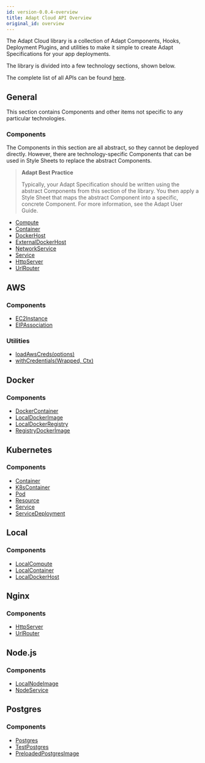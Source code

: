 ```yaml
---
id: version-0.0.4-overview
title: Adapt Cloud API Overview
original_id: overview
---
```


The Adapt Cloud library is a collection of Adapt Components, Hooks,
Deployment Plugins, and utilities to make it simple to create Adapt Specifications for your app deployments.

The library is divided into a few technology sections, shown below.

The complete list of all APIs can be found [here](./cloud.md).

## General

This section contains Components and other items not specific to any particular technologies.

### Components

The Components in this section are all abstract, so they cannot be deployed directly.
However, there are technology-specific Components that can be used in Style Sheets to replace the abstract Components.

> **Adapt Best Practice**
>
> Typically, your Adapt Specification should be written using the abstract Components from this section of the library.
> You then apply a Style Sheet that maps the abstract Component into a specific, concrete Component.
> For more information, see the Adapt User Guide.

- [Compute](./cloud.compute.md)
- [Container](./cloud.container.md)
- [DockerHost](./cloud.dockerhost.md)
- [ExternalDockerHost](./cloud.externaldockerhost.md)
- [NetworkService](./cloud.networkservice.md)
- [Service](./cloud.service.md)
- [HttpServer](./cloud.http.httpserver.md)
- [UrlRouter](./cloud.http.urlrouter.md)

## AWS

### Components

- [EC2Instance](./cloud.aws.ec2instance.md)
- [EIPAssociation](./cloud.aws.eipassociation.md)

### Utilities
- [loadAwsCreds(options)](./cloud.aws.loadawscreds.md)
- [withCredentials(Wrapped, Ctx)](./cloud.aws.withcredentials.md)

## Docker

### Components
- [DockerContainer](./cloud.docker.dockercontainer.md)
- [LocalDockerImage](./cloud.docker.localdockerimage.md)
- [LocalDockerRegistry](./cloud.docker.localdockerregistry.md)
- [RegistryDockerImage](./cloud.docker.registrydockerimage.md)

## Kubernetes

### Components
- [Container](./cloud.k8s.container.md)
- [K8sContainer](./cloud.k8s.k8scontainer.md)
- [Pod](./cloud.k8s.pod.md)
- [Resource](./cloud.k8s.resource.md)
- [Service](./cloud.k8s.service.md)
- [ServiceDeployment](./cloud.k8s.servicedeployment.md)

## Local

### Components
- [LocalCompute](./cloud.localcompute.md)
- [LocalContainer](./cloud.localcontainer.md)
- [LocalDockerHost](./cloud.localdockerhost.md)

## Nginx

### Components
- [HttpServer](./cloud.nginx.httpserver.md)
- [UrlRouter](./cloud.nginx.urlrouter.md)

## Node.js

### Components
- [LocalNodeImage](./cloud.nodejs.localnodeimage.md)
- [NodeService](./cloud.nodejs.nodeservice.md)

## Postgres
### Components
- [Postgres](./cloud.postgres.postgres.md)
- [TestPostgres](./cloud.postgres.testpostgres.md)
- [PreloadedPostgresImage](./cloud.postgres.preloadedpostgresimage.md)

